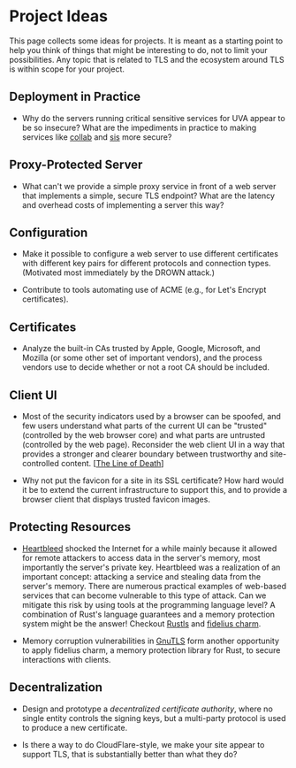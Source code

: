 # Project Ideas

This page collects some ideas for projects.  It is meant as a starting
point to help you think of things that might be interesting to do, not
to limit your possibilities.  Any topic that is related to TLS and the
ecosystem around TLS is within scope for your project.

## Deployment in Practice

- Why do the servers running critical sensitive services for UVA
  appear to be so insecure?  What are the impediments in practice to
  making services like
  [collab](https://www.ssllabs.com/ssltest/analyze.html?d=collab.virginia.edu&latest)
  and
  [sis](https://www.ssllabs.com/ssltest/analyze.html?d=sis.virginia.edu&latest)
  more secure? 

## Proxy-Protected Server

- What can't we provide a simple proxy service in front of a web
  server that implements a simple, secure TLS endpoint?  What are the
  latency and overhead costs of implementing a server this way?

## Configuration

- Make it possible to configure a web server to use different
  certificates with different key pairs for different protocols and
  connection types.  (Motivated most immediately by the DROWN attack.)

- Contribute to tools automating use of ACME (e.g., for Let's Encrypt
  certificates).

## Certificates

- Analyze the built-in CAs trusted by Apple, Google, Microsoft, and Mozilla (or some other set of important vendors), and the process vendors use to decide whether or not a root CA should be included.

## Client UI

- Most of the security indicators used by a browser can be spoofed,
  and few users understand what parts of the current UI can be
  "trusted" (controlled by the web browser core) and what parts are
  untrusted (controlled by the web page).  Reconsider the web client
  UI in a way that provides a stronger and clearer boundary between
  trustworthy and site-controlled content.  [[The Line of
  Death](https://textslashplain.com/2017/01/14/the-line-of-death/)]

- Why not put the favicon for a site in its SSL certificate?  How hard
  would it be to extend the current infrastructure to support this,
  and to provide a browser client that displays trusted favicon
  images.
  
## Protecting Resources

- [Heartbleed](http://heartbleed.com/) shocked the Internet for a while mainly because it allowed for remote attackers to access data in the server's memory, most importantly the server's private key. Heartbleed was a realization of an important concept: attacking a service and stealing data from the server's memory. There are numerous practical examples of web-based services that can become vulnerable to this type of attack. Can we mitigate this risk by using tools at the programming language level? A combination of Rust's language guarantees and a memory protection system might be the answer! Checkout [Rustls](https://github.com/ctz/rustls) and [fidelius charm](https://github.com/halmohri/fc). 

- Memory corruption vulnerabilities in [GnuTLS](https://www.gnutls.org/security.html) form another opportunity to apply fidelius charm, a memory protection library for Rust, to secure interactions with clients. 

## Decentralization

- Design and prototype a _decentralized certificate authority_, where
  no single entity controls the signing keys, but a multi-party
  protocol is used to produce a new certificate.

- Is there a way to do CloudFlare-style, we make your site appear to
  support TLS, that is substantially better than what they do?
